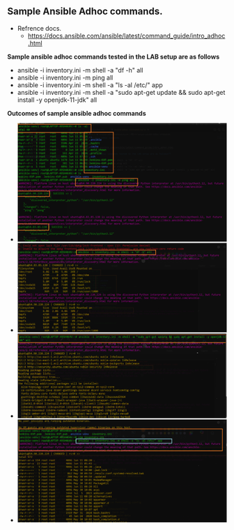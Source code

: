 ## Sample Ansible Adhoc commands.

- Refrence docs.
  - https://docs.ansible.com/ansible/latest/command_guide/intro_adhoc.html

**Sample ansible adhoc commands tested in the LAB setup are as follows**

- ansible -i inventory.ini -m shell -a "df -h" all
- ansible -i inventory.ini -m ping all
- ansible -i inventory.ini -m shell -a "ls -al /etc/" app
- ansible -i inventory.ini -m shell -a "sudo apt-get update && sudo apt-get install -y openjdk-11-jdk" all


**Outcomes of sample ansible adhoc commands**

- ![Ansible-adhoc-1](../Images/Ansible-adhoc-1.png)
- ![Ansible-adhoc-2](../Images/Ansible-adhoc-2.png)
- ![Ansible-adhoc-3](../Images/Ansible-adhoc-3.png)
- ![Ansible-adhoc-4](../Images/Ansible-adhoc-4.png)